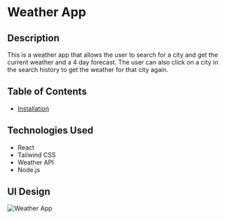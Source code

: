 # Weather App

## Description

This is a weather app that allows the user to search for a city and get the current weather and a 4 day forecast. The user can also click on a city in the search history to get the weather for that city again.

## Table of Contents

* [Installation](#installation)


## Technologies Used

* React
* Tailwind CSS
* Weather API
* Node.js

## UI Design

![Weather App](./阴.png)